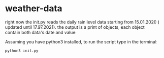 # weather-data
 right now the init.py reads the daily rain level data starting from 15.01.2020 ( updated until 17.97.2021).
 the output is a print of objects, each object contain both data's date and value

 Assuming you have python3 installed, to run the script type in the terminal:

 ```
 python3 init.py
 ```
